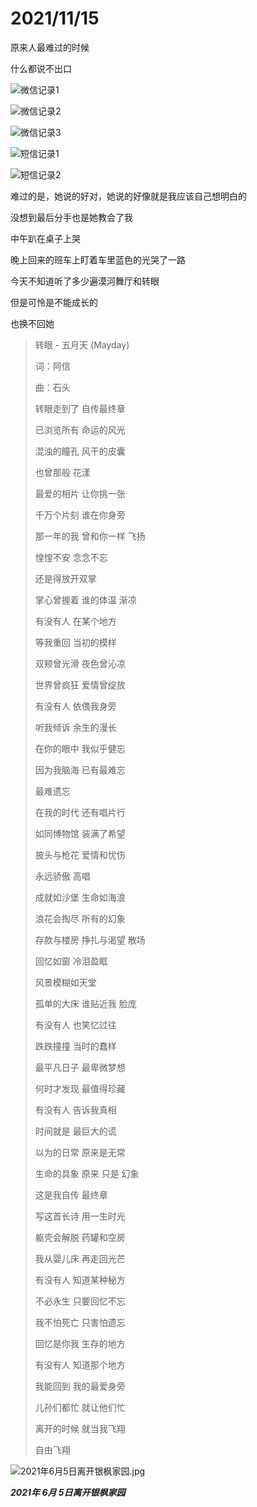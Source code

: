 # 2021/11/15

 原来人最难过的时候

什么都说不出口

![微信记录1](../images/TheEnd/微信记录1.jpg)

![微信记录2](../images/TheEnd/微信记录2.jpg)

![微信记录3](../images/TheEnd/微信记录3.jpg)

![短信记录1](../images/TheEnd/短信记录1.jpg)

![短信记录2](../images/TheEnd/短信记录2.jpg)

难过的是，她说的好对，她说的好像就是我应该自己想明白的

没想到最后分手也是她教会了我

中午趴在桌子上哭

晚上回来的班车上盯着车里蓝色的光哭了一路

今天不知道听了多少遍漠河舞厅和转眼

但是可怜是不能成长的

也换不回她

> 转眼 - 五月天 (Mayday)
>
> 词：阿信
>
> 曲：石头
>
> 转眼走到了 自传最终章
>
> 已浏览所有 命运的风光
>
> 混浊的瞳孔 风干的皮囊
>
> 也曾那般 花漾
>
> 最爱的相片 让你挑一张
>
> 千万个片刻 谁在你身旁
>
> 那一年的我 曾和你一样 飞扬
>
> 惶惶不安 念念不忘
>
> 还是得放开双掌
>
> 掌心曾握着 谁的体温 渐凉
>
> 有没有人 在某个地方
>
> 等我重回 当初的模样
>
> 双颊曾光滑 夜色曾沁凉
>
> 世界曾疯狂 爱情曾绽放
>
> 有没有人 依偎我身旁
>
> 听我倾诉 余生的漫长
>
> 在你的眼中 我似乎健忘
>
> 因为我脑海 已有最难忘
>
> 最难遗忘
>
> 在我的时代 还有唱片行
>
> 如同博物馆 装满了希望
>
> 披头与枪花 爱情和忧伤
>
> 永远骄傲 高唱
>
> 成就如沙堡 生命如海浪
>
> 浪花会掏尽 所有的幻象
>
> 存款与楼房 挣扎与渴望 散场
>
> 回忆如窗 冷泪盈眶
>
> 风景模糊如天堂
>
> 孤单的大床 谁贴近我 脸庞
>
> 有没有人 也笑忆过往
>
> 跌跌撞撞 当时的蠢样
>
> 最平凡日子 最卑微梦想
>
> 何时才发现 最值得珍藏
>
> 有没有人 告诉我真相
>
> 时间就是 最巨大的谎
>
> 以为的日常 原来是无常
>
> 生命的具象 原来 只是 幻象
>
> 这是我自传 最终章
>
> 写这首长诗 用一生时光
>
> 躯壳会解脱 药罐和空房
>
> 我从婴儿床 再走回光芒
>
> 有没有人 知道某种秘方
>
> 不必永生 只要回忆不忘
>
> 我不怕死亡 只害怕遗忘
>
> 回忆是你我 生存的地方
>
> 有没有人 知道那个地方
>
> 我能回到 我的最爱身旁
>
> 儿孙们都忙 就让他们忙
>
> 离开的时候 就当我飞翔
>
> 自由飞翔

![2021年6月5日离开银枫家园.jpg](../images/2021年6月5日离开银枫家园.jpg)

___2021年 6月 5日离开银枫家园___